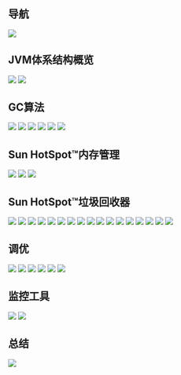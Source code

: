 ## 导航
![](../assets/img/003aa303.png)

## JVM体系结构概览
![](../assets/img/4e017f59.png)
![](../assets/img/780ff3f5.png)

## GC算法
![](../assets/img/097f66ae.png)
![](../assets/img/70563575.png)
![](../assets/img/b75069e6.png)
![](../assets/img/12ac0c6a.png)
![](../assets/img/51123d4a.png)
![](../assets/img/96aecf34.png)

## Sun HotSpot&trade;内存管理
![](../assets/img/529e4d27.png)
![](../assets/img/c5134558.png)
![](../assets/img/1aed8d91.png)

## Sun HotSpot&trade;垃圾回收器
![](../assets/img/8217d791.png)
![](../assets/img/6c18ea1c.png)
![](../assets/img/bfc21c9d.png)
![](../assets/img/e3e5d353.png)
![](../assets/img/3b8f0aed.png)
![](../assets/img/4f6508ed.png)
![](../assets/img/fe29b123.png)
![](../assets/img/e3873d78.png)
![](../assets/img/f70d3013.png)
![](../assets/img/f352e50f.png)
![](../assets/img/b2bfe744.png)
![](../assets/img/795de9ae.png)
![](../assets/img/bf3de53a.png)
![](../assets/img/597bd2e1.png)
![](../assets/img/31446289.png)
![](../assets/img/76193116.png)
![](../assets/img/20148893.png)

## 调优
![](../assets/img/3e4de6fc.png)
![](../assets/img/af336062.png)
![](../assets/img/17f6a335.png)
![](../assets/img/7f493b3f.png)
![](../assets/img/020354f1.png)
![](../assets/img/ccc04228.png)

## 监控工具
![](../assets/img/45ab37fd.png)
![](../assets/img/25ffd274.png)

## 总结
![](../assets/img/65e4ac15.png)